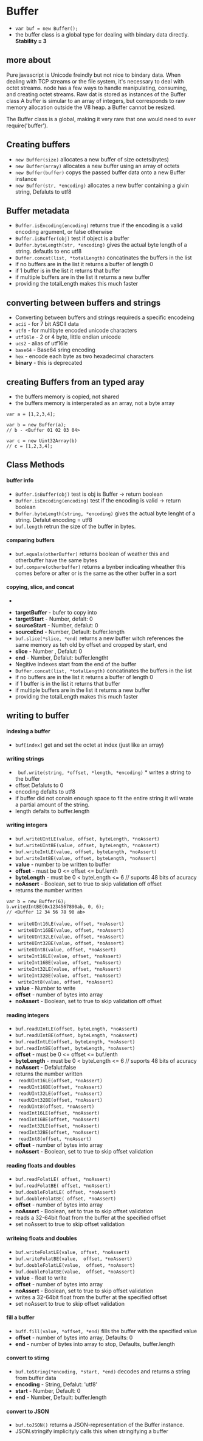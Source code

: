 # Buffer
*  ``` var buf = new Buffer(); ```  
* the buffer class is a global type for dealing with bindary data directly.  
**Stability = 3**  

## more about
Pure javascript is Unicode freindly but not nice to bindary data. When dealing with TCP streams or the file system, it's necessary to deal with octet streams. node has a few ways to handle manipulating, consuming, and creating octet streams. 
Raw dat is stored as instances of the Buffer class A buffer is simular to an array of integers, but corresponds to raw memory allocation outside the V8 heap. a Buffer cannot be resized.

The Buffer class is a global, making it very rare that one would need to ever require('buffer').

## Creating buffers
 * ``` new Buffer(size) ``` allocates a new buffer of size octets(bytes)
 * ``` new Buffer(array) ``` allocates a new buffer using an array of octets
 * ``` new Buffer(buffer) ``` copys the passed buffer data onto a new Buffer instance
 * ``` new Buffer(str, *encoding) ``` allocates a new buffer containing a givin string, Defaluts to utf8
 
## Buffer metadata
* ``` Buffer.isEncoding(encoding) ``` returns true if the encoding is a valid encoding argument, or false otherwise
* ``` Buffer.isBuffer(obj) ``` test if object is a buffer
* ``` Buffer.byteLength(str, *encoding) ``` gives the actual byte length of a string. defautls to enc utf8
* ``` Buffer.concat(list, *totalLength) ``` concatinates the buffers in the list
 * if no buffers are in the list it returns a buffer of length 0
 * if 1 buffer is in the list it returns that buffer
 * if multiple buffers are in the list it returns a new buffer
 * providing the totalLength makes this much faster

## converting between buffers and strings
 * Converting between buffers and strings requireds a specific encodeing 
  * ```acii``` - for 7 bit ASCII data
  * ```utf8``` - for multibyte encoded unicode characters
  * ```utf16le``` - 2 or 4 byte, little endian unicode
  * ```ucs2``` - alias of utf16le
  * ```base64``` - Base64 sring encoding
  * ```hex``` - encode each byte as two hexadecimal characters
  * **binary** - this is deprecated

## creating Buffers from an typed aray
 * the buffers memory is copied, not shared
 * the buffers memory is interperated as an array, not a byte array
 
 ```
var a = [1,2,3,4];

var b = new Buffer(a);  
// b - <Buffer 01 02 03 04>  

var c = new Uint32Array(b)
// c = [1,2,3,4]; 
```
## Class Methods
#### buffer info
* ``` Buffer.isBuffer(obj) ``` test is obj is Buffer -> return boolean
* ``` Buffer.isEncoding(encoding) ``` test if the encoding is valid -> return boolean
* ``` Buffer.byteLength(string, *encoding) ``` gives the actual byte lenght of a string. Defalut encoding = utf8
* ``` buf.length ``` retrun the size of the buffer in bytes.

#### comparing buffers
* ``` buf.equals(otherBuffer) ``` returns boolean of weather this and otherbuffer have the same bytes
* ``` buf.compare(otherbuffer) ``` returns a bynber indicating wheather this comes before or after or is the same as the other buffer in a sort

#### copying, slice, and concat
* ``` buf.copy( targetBuffer, *targetStart, *sourceStart, *sourceEnd)
 * **targetBuffer** -  bufer to copy into 
 * **targetStart** - Number, defalt: 0
 * **sourceStart** - Number, defalut: 0
 * **sourceEnd** - Number, Default: buffer.length
* ``` buf.slice(*slice, *end) ``` returns a new buffer witch references the same memory as teh old by offset and cropped by start, end
 * **slice** - Number , Defalut: 0
 * **end** - Number, Defalut: buffer.lengtht
 * Negitive indexes start from the end of the buffer
* ``` Buffer.concat(list, *totalLength) ``` concatinates the buffers in the list
 * if no buffers are in the list it returns a buffer of length 0
 * if 1 buffer is in the list it returns that buffer
 * if multiple buffers are in the list it returns a new buffer
 * providing the totalLength makes this much faster

## writing to buffer
#### indexing a buffer
 * ```buf[index]``` get and set the octet at index (just like an array)

#### writing strings
 * ``` buf.write(string, *offset, *length, *encoding)``` * writes a string to the buffer
 * offset Defaluts to 0
 * encoding defalts to utf8
 * if buffer did not conain enough space to fit the entire string it will wrate a partial amount of the string. 
 * length defalts to buffer.length

#### writing integers
* ```buf.writeUIntLE(value, offset, byteLength, *noAssert)```
* ```buf.writeUIntBE(value, offset, byteLength, *noAssert)```
* ```buf.writeIntLE(value, offset, byteLength, *noAssert)```
* ```buf.writeIntBE(value, offset, byteLength, *noAssert)```
 * **value** - number to be written to buffer
 * **offset** - must be 0 <= offset <= buf.lenth
 * **byteLength** - must be 0 < byteLength <= 6 // suports 48 bits of acuracy
 * **noAssert** - Boolean,  set to true to skip validation off offset
 * returns the number written
 ``` 
var b = new Buffer(6);
b.writeUIntBE(0x1234567890ab, 0, 6);
// <Buffer 12 34 56 78 90 ab>
```
* ``` writeUInt16LE(value, offset, *noAssert)```
* ``` writeUInt16BE(value, offset, *noAssert)```
* ``` writeUInt32LE(value, offset, *noAssert)```
* ``` writeUInt32BE(value, offset, *noAssert)```
* ``` writeUInt8(value, offset, *noAssert)```
* ``` writeInt16LE(value, offset, *noAssert)```
* ``` writeInt16BE(value, offset, *noAssert)```
* ``` writeInt32LE(value, offset, *noAssert)```
* ``` writeInt32BE(value, offset, *noAssert)```
* ``` writeInt8(value, offset, *noAssert)```
 * **value** - Number to write
 * **offset** - number of bytes into array
 * **noAssert** - Boolean,  set to true to skip validation off offset

#### reading integers
* ```buf.readUIntLE(offset, byteLength, *noAssert)```
* ```buf.readUIntBE(offset, byteLength, *noAssert)```
* ```buf.readIntLE(offset, byteLength, *noAssert)```
* ```buf.readIntBE(offset, byteLength, *noAssert)```
 * **offset** - must be 0 <= offset <= buf.lenth
 * **byteLength** - must be 0 < byteLength <= 6 // suports 48 bits of acuracy
 * **noAssert** - Defalut:false
 * returns the number written
* ``` readUInt16LE(offset, *noAssert)```
* ``` readUInt16BE(offset, *noAssert)```
* ``` readUInt32LE(offset, *noAssert)```
* ``` readUInt32BE(offset, *noAssert)```
* ``` readUInt8(offset, *noAssert)```
* ``` readInt16LE(offset, *noAssert)```
* ``` readInt16BE(offset, *noAssert)```
* ``` readInt32LE(offset, *noAssert)```
* ``` readInt32BE(offset, *noAssert)```
* ``` readInt8(offset, *noAssert)```
 * **offset** - number of bytes into array
 * **noAssert** - Boolean,  set to true to skip offset validation

#### reading floats and doubles
* ``` buf.readFolatLE( offset, *noAssert) ```
* ``` buf.readFolatBE( offset, *noAssert) ```
* ``` buf.doubleFolatLE( offset, *noAssert) ```
* ``` buf.doubleFolatBE( offset, *noAssert) ```
 * **offset** - number of bytes into array
 * **noAssert** - Boolean,  set to true to skip offset validation
 * reads a 32-64bit float from the buffer at the specified offset
 * set noAssert to true to skip offset validation

#### writeing floats and doubles
* ``` buf.writeFolatLE(value, offset, *noAssert) ```
* ``` buf.writeFolatBE(value,  offset, *noAssert) ```
* ``` buf.doubleFolatLE(value,  offset, *noAssert) ```
* ``` buf.doubleFolatBE(value,  offset, *noAssert) ```
 * **value** - float to write
 * **offset** - number of bytes into array
 * **noAssert** - Boolean,  set to true to skip offset validation
 * writes a 32-64bit float from the buffer at the specified offset
 * set noAssert to true to skip offset validation

#### fill a buffer
* ``` buff.fill(value, *offset, *end) ``` fills the buffer with the specified value
 * **offset** - number of bytes into array, Defaults: 0
 * **end** - number of bytes into array to stop, Defaults, buffer.length

#### convert to stirng
* ``` buf.toString(*encoding, *start, *end) ``` decodes and returns a string from buffer data
 * **encoding** - String, Defalut: 'utf8'
 * **start** - Number, Default: 0
 * **end** - Number, Default: buffer.length

#### convert to JSON
* ``` buf.toJSON() ``` returns a JSON-representation of the Buffer instance.
 * JSON.stringify implicityly calls this when stringifying a buffer
 
